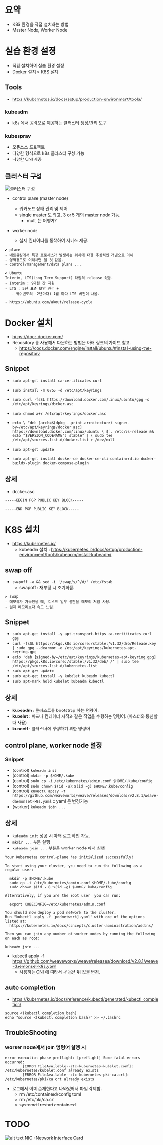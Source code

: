 # 요약
- K8S 환경을 직접 설치하는 방법
- Master Node, Worker Node

# 실습 환경 설정
- 직접 설치하여 실습 환경 설정
- Docker 설치 > K8S 설치

## Tools
- https://kubernetes.io/docs/setup/production-environment/tools/

### kubeadm
- k8s 에서 공식으로 제공하는 클러스터 생성/관리 도구

### kubespray 
- 오픈소스 프로젝트
- 다양한 형식으로 k8s 클러스터 구성 가능
- 다양한 CNI 제공

## 클러스터 구성
![클러스터 구성](images/cluster_arch.png)
- control plane (master node)
  - 워커노드 상태 관리 및 제어
  - single master 도 되고, 3 or 5 개의 master node 가능.
    - multi 는 어떻게?

- worker node 
  - 실제 컨테이너를 동작하여 서비스 제공.

```
✔ plane
- 네트워킹에서 특정 프로세스가 발생하는 위치에 대한 추상적인 개념으로 이해
- 영역정도로 이해하면 될 것 같음.
- control/management/data plane ...
```

```
✔ Ubuntu
Interim, LTS(Long Term Support) 타입의 release 있음.
- Interim : 9개월 간 지원
- LTS : 5년 표준 보안 관리 + 
   - 짝수년도의 (2년마다) 4월 마다 LTS 버전이 나옴.

- https://ubuntu.com/about/release-cycle
```

# Docker 설치
- https://docs.docker.com/
- Repository 를 사용해서 다운하는 방법은 아래 링크의 가이드 참고.
  - https://docs.docker.com/engine/install/ubuntu/#install-using-the-repository

## Snippet
- `sudo apt-get install ca-certificates curl`
- `sudo install -m 0755 -d /etc/apt/keyrings`
- `sudo curl -fsSL https://download.docker.com/linux/ubuntu/gpg -o /etc/apt/keyrings/docker.asc`
- `sudo chmod a+r /etc/apt/keyrings/docker.asc`


- `echo \
  "deb [arch=$(dpkg --print-architecture) signed-by=/etc/apt/keyrings/docker.asc] https://download.docker.com/linux/ubuntu \
  $(. /etc/os-release && echo "$VERSION_CODENAME") stable" | \
  sudo tee /etc/apt/sources.list.d/docker.list > /dev/null`

- `sudo apt-get update`
-  `sudo apt-get install docker-ce docker-ce-cli containerd.io docker-buildx-plugin docker-compose-plugin`

## 상세
- docker.asc
```
-----BEGIN PGP PUBLIC KEY BLOCK-----

-----END PGP PUBLIC KEY BLOCK-----
```

# K8S 설치
- https://kubernetes.io/
  - kubeadm 설치 : https://kubernetes.io/docs/setup/production-environment/tools/kubeadm/install-kubeadm/ 

## swap off
- `swapoff -a && sed -i '/swap/s/^/#/' /etc/fstab`
  - swapoff : 재부팅 시 초기화됨.

```
✔ swap
- 메모리가 가득찼을 때, 디스크 일부 공간을 메모리 처럼 사용.
- 실제 메모리보다 속도 느림.
```

## Snippet
- `sudo apt-get install -y apt-transport-https ca-certificates curl gpg`
- `curl -fsSL https://pkgs.k8s.io/core:/stable:/v1.32/deb/Release.key | sudo gpg --dearmor -o /etc/apt/keyrings/kubernetes-apt-keyring.gpg`
- `echo 'deb [signed-by=/etc/apt/keyrings/kubernetes-apt-keyring.gpg] https://pkgs.k8s.io/core:/stable:/v1.32/deb/ /' | sudo tee /etc/apt/sources.list.d/kubernetes.list`
- `sudo apt-get update`
- `sudo apt-get install -y kubelet kubeadm kubectl`
- `sudo apt-mark hold kubelet kubeadm kubectl`

## 상세
- **kubeadm** : 클러스트를 bootstrap 하는 명령어.
- **kubelet** : 파드나 컨테이너 시작과 같은 작업을 수행하는 명령어. (마스터와 통신할 때 사용)
- **kubectl** : 클러스너에 명령하기 위한 명령어.

## control plane, worker node 설정
### Snippet
- (control) `kubeadm init`
- (control) `mkdir -p $HOME/.kube`
- (control) `sudo cp -i /etc/kubernetes/admin.conf $HOME/.kube/config`
- (control) `sudo chown $(id -u):$(id -g) $HOME/.kube/config`
- (control) `kubectl apply -f https://github.com/weaveworks/weave/releases/download/v2.8.1/weave-daemonset-k8s.yaml` :: yaml 은 변경가능
- (worker) `kubeadm join ...`
## 상세
- `kubeadm init` 성공 시 아래 로그 확인 가능.
- `mkdir ...` 부분 실행
- `kubeadm join ...` 부분을 worker node 에서 실행
```
Your Kubernetes control-plane has initialized successfully!

To start using your cluster, you need to run the following as a regular user:

  mkdir -p $HOME/.kube
  sudo cp -i /etc/kubernetes/admin.conf $HOME/.kube/config
  sudo chown $(id -u):$(id -g) $HOME/.kube/config

Alternatively, if you are the root user, you can run:

  export KUBECONFIG=/etc/kubernetes/admin.conf

You should now deploy a pod network to the cluster.
Run "kubectl apply -f [podnetwork].yaml" with one of the options listed at:
  https://kubernetes.io/docs/concepts/cluster-administration/addons/

Then you can join any number of worker nodes by running the following on each as root:

kubeadm join ...

```
- kubectl apply -f https://github.com/weaveworks/weave/releases/download/v2.8.1/weave-daemonset-k8s.yaml
  - 사용하는 CNI 에 따라서 -f 옵션 뒤 값을 변경.


## auto completion
- https://kubernetes.io/docs/reference/kubectl/generated/kubectl_completion/

```
source <(kubectl completion bash)
echo "source <(kubectl completion bash)" >> ~/.bashrc
```


## TroubleShooting
### worker node에서 join 명령어 실행 시
```
error execution phase preflight: [preflight] Some fatal errors occurred:
        [ERROR FileAvailable--etc-kubernetes-kubelet.conf]: /etc/kubernetes/kubelet.conf already exists
        [ERROR FileAvailable--etc-kubernetes-pki-ca.crt]: /etc/kubernetes/pki/ca.crt already exists
```
- 로그에서 이미 존재한다고 나와있어서 파일 삭제함.
  - rm /etc/containerd/config.toml
  - rm /etc/pki/ca.crt
  - systemctl restart containerd

# TODO
![alt text](images/plain_node_arch.png)
NIC : Network Interface Card
